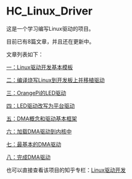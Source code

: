 # HC_Linux_Driver



这是一个学习编写Linux驱动的项目。

目前已有8篇文章，并且还在更新中。

文章列表如下：

[一：Linux驱动开发基本模板](./Documents/1.Linux驱动开发基本模板.md)

[二：编译烧写Linux到开发板上并移植驱动](./Documents/2.编译烧写Linux到开发板上并移植驱动.md)

[三：OrangePi的LED驱动](./Documents/3.OrangePi的LED驱动.md)

[四：LED驱动改写为平台驱动](./Documents/4.LED驱动改写为平台驱动.md)

[五：DMA概念和驱动基本框架](./Documents/5.DMA概念和驱动基本框架.md)

[六：加载DMA驱动到内核中](./Documents/6.加载DMA驱动到内核中.md)

[七：最基本的DMA驱动](./Documents/7.最基本的DMA驱动.md)

[八：完成DMA驱动](./Documents/8.完成DMA驱动.md)



也可以直接查看该项目的知乎专栏：[Linux驱动开发](https://www.zhihu.com/column/c_1814073923270225920)
